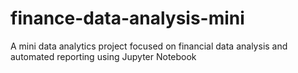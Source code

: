 # finance-data-analysis-mini
A mini data analytics project focused on financial data analysis and automated reporting using Jupyter Notebook
